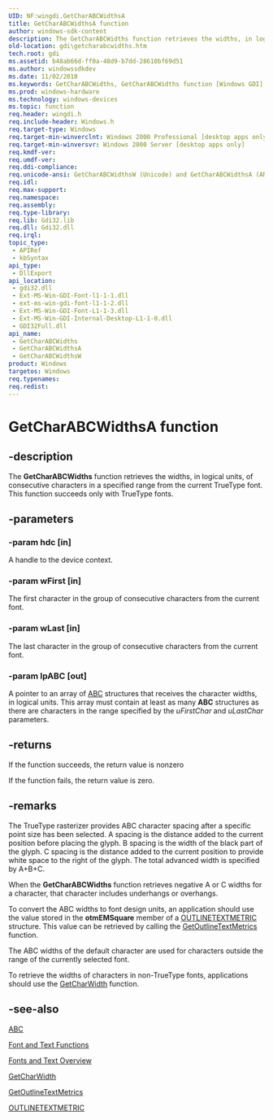 ```yaml
---
UID: NF:wingdi.GetCharABCWidthsA
title: GetCharABCWidthsA function
author: windows-sdk-content
description: The GetCharABCWidths function retrieves the widths, in logical units, of consecutive characters in a specified range from the current TrueType font. This function succeeds only with TrueType fonts.
old-location: gdi\getcharabcwidths.htm
tech.root: gdi
ms.assetid: b48ab66d-ff0a-48d9-b7dd-28610bf69d51
ms.author: windowssdkdev
ms.date: 11/02/2018
ms.keywords: GetCharABCWidths, GetCharABCWidths function [Windows GDI], GetCharABCWidthsA, GetCharABCWidthsW, _win32_GetCharABCWidths, gdi.getcharabcwidths, wingdi/GetCharABCWidths, wingdi/GetCharABCWidthsA, wingdi/GetCharABCWidthsW
ms.prod: windows-hardware
ms.technology: windows-devices
ms.topic: function
req.header: wingdi.h
req.include-header: Windows.h
req.target-type: Windows
req.target-min-winverclnt: Windows 2000 Professional [desktop apps only]
req.target-min-winversvr: Windows 2000 Server [desktop apps only]
req.kmdf-ver: 
req.umdf-ver: 
req.ddi-compliance: 
req.unicode-ansi: GetCharABCWidthsW (Unicode) and GetCharABCWidthsA (ANSI)
req.idl: 
req.max-support: 
req.namespace: 
req.assembly: 
req.type-library: 
req.lib: Gdi32.lib
req.dll: Gdi32.dll
req.irql: 
topic_type:
 - APIRef
 - kbSyntax
api_type:
 - DllExport
api_location:
 - gdi32.dll
 - Ext-MS-Win-GDI-Font-l1-1-1.dll
 - ext-ms-win-gdi-font-l1-1-2.dll
 - Ext-MS-Win-GDI-Font-L1-1-3.dll
 - Ext-MS-Win-GDI-Internal-Desktop-L1-1-0.dll
 - GDI32Full.dll
api_name:
 - GetCharABCWidths
 - GetCharABCWidthsA
 - GetCharABCWidthsW
product: Windows
targetos: Windows
req.typenames: 
req.redist: 
---
```


# GetCharABCWidthsA function


## -description


The <b>GetCharABCWidths</b> function retrieves the widths, in logical units, of consecutive characters in a specified range from the current TrueType font. This function succeeds only with TrueType fonts.


## -parameters




### -param hdc [in]

A handle to the device context.


### -param wFirst [in]

The first character in the group of consecutive characters from the current font.


### -param wLast [in]

The last character in the group of consecutive characters from the current font.


### -param lpABC [out]

A pointer to an array of <a href="https://msdn.microsoft.com/00000000-0000-0000-0000-000000000001">ABC</a> structures that receives the character widths, in logical units. This array must contain at least as many <b>ABC</b> structures as there are characters in the range specified by the <i>uFirstChar</i> and <i>uLastChar</i> parameters.


## -returns



If the function succeeds, the return value is nonzero

If the function fails, the return value is zero.




## -remarks



The TrueType rasterizer provides ABC character spacing after a specific point size has been selected. A spacing is the distance added to the current position before placing the glyph. B spacing is the width of the black part of the glyph. C spacing is the distance added to the current position to provide white space to the right of the glyph. The total advanced width is specified by A+B+C.

When the <b>GetCharABCWidths</b> function retrieves negative A or C widths for a character, that character includes underhangs or overhangs.

To convert the ABC widths to font design units, an application should use the value stored in the <b>otmEMSquare</b> member of a <a href="https://msdn.microsoft.com/79d77df0-193a-49a8-b93d-4ef5807c3c9b">OUTLINETEXTMETRIC</a> structure. This value can be retrieved by calling the <a href="https://msdn.microsoft.com/b8c7a557-ca35-41a4-9043-8496e5b01564">GetOutlineTextMetrics</a> function.

The ABC widths of the default character are used for characters outside the range of the currently selected font.

To retrieve the widths of characters in non-TrueType fonts, applications should use the <a href="https://msdn.microsoft.com/be29c195-cf67-45d5-8a46-ac572afb756d">GetCharWidth</a> function.




## -see-also




<a href="https://msdn.microsoft.com/00000000-0000-0000-0000-000000000001">ABC</a>



<a href="https://msdn.microsoft.com/69c04ed7-52da-4cb6-9fd2-f2a8c044df8b">Font and Text Functions</a>



<a href="https://msdn.microsoft.com/9944baa9-8e50-40b9-9650-78b0b1d7643a">Fonts and Text Overview</a>



<a href="https://msdn.microsoft.com/be29c195-cf67-45d5-8a46-ac572afb756d">GetCharWidth</a>



<a href="https://msdn.microsoft.com/b8c7a557-ca35-41a4-9043-8496e5b01564">GetOutlineTextMetrics</a>



<a href="https://msdn.microsoft.com/79d77df0-193a-49a8-b93d-4ef5807c3c9b">OUTLINETEXTMETRIC</a>
 

 

